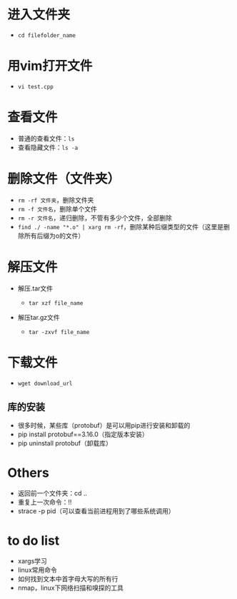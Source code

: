 # 进入文件夹

- `cd filefolder_name`







# 用vim打开文件

- `vi test.cpp`







# 查看文件

- 普通的查看文件：`ls`
- 查看隐藏文件：`ls -a`







# 删除文件（文件夹）

- `rm -rf 文件夹`，删除文件夹
- `rm -f 文件名`，删除单个文件
- `rm -r 文件名`，递归删除，不管有多少个文件，全部删除
- `find ./ -name "*.o" | xarg rm -rf`，删除某种后缀类型的文件（这里是删除所有后缀为o的文件）







# 解压文件

- 解压.tar文件
  - `tar xzf file_name`

- 解压tar.gz文件
  - `tar -zxvf file_name`








# 下载文件

- `wget download_url`



## 库的安装

- 很多时候，某些库（protobuf）是可以用pip进行安装和卸载的
- pip install protobuf==3.16.0（指定版本安装）
- pip uninstall protobuf（卸载库）





# Others

- 返回前一个文件夹：cd ..
- 重复上一次命令：!!
- strace -p pid（可以查看当前进程用到了哪些系统调用）







# to do list

- xargs学习
- linux常用命令
- 如何找到文本中首字母大写的所有行
- nmap，linux下网络扫描和嗅探的工具